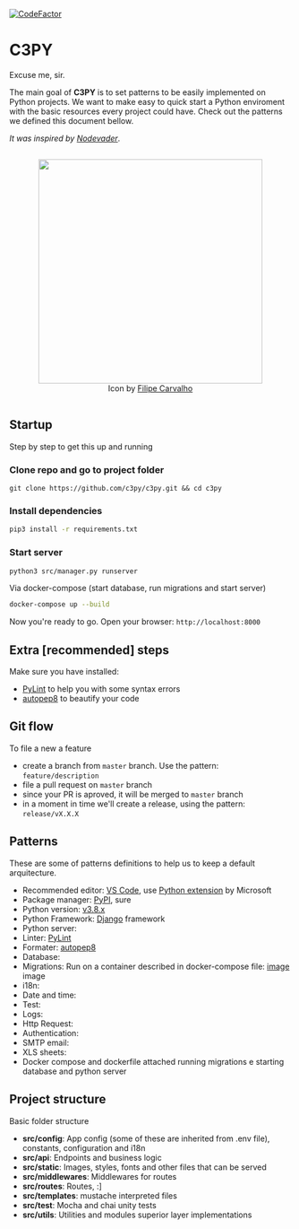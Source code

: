 [![CodeFactor](https://www.codefactor.io/repository/github/stanleygomes/c3py/badge)](https://www.codefactor.io/repository/github/stanleygomes/c3py)

# C3PY

Excuse me, sir.

The main goal of **C3PY** is to set patterns to be easily implemented on Python projects. We want to make easy to quick start a Python enviroment with the basic resources every project could have. Check out the patterns we defined this document bellow.

*It was inspired by [Nodevader](https://github.com/stanleygomes/nodevader)*.

<p  align="center" style="padding:15px 0;">
	<img src="https://i.imgur.com/vIPoseD.png" width="400px" />
  <br />
  Icon by <a href="https://dribbble.com/creativeflip" target="_blank">Filipe Carvalho</a>
</p>

## Startup

Step by step to get this up and running

### Clone repo and go to project folder

```
git clone https://github.com/c3py/c3py.git && cd c3py
```

### Install dependencies

```bash
pip3 install -r requirements.txt

```

### Start server

```bash
python3 src/manager.py runserver
```

Via docker-compose (start database, run migrations and start server)

```bash
docker-compose up --build
```

Now you're ready to go. Open your browser: `http://localhost:8000`

## Extra [recommended] steps

Make sure you have installed:

- [PyLint](https://pypi.org/project/pylint) to help you with some syntax errors
- [autopep8](https://pypi.org/project/autopep8/0.8) to beautify your code

## Git flow

To file a new a feature

- create a branch from `master` branch. Use the pattern: `feature/description`
- file a pull request on `master` branch
- since your PR is aproved, it will be merged to `master` branch
- in a moment in time we'll create a release, using the pattern: `release/vX.X.X`

## Patterns

These are some of patterns definitions to help us to keep a default arquitecture.

- Recommended editor: [VS Code](https://code.visualstudio.com), use [Python extension](https://marketplace.visualstudio.com/items?itemName=ms-python.python) by Microsoft
- Package manager: [PyPI](https://pypi.org/), sure
- Python version: [v3.8.x](https://www.python.org/downloads)
- Python Framework: [Django](https://www.djangoproject.com) framework
- Python server: 
- Linter: [PyLint](https://pypi.org/project/pylint)
- Formater: [autopep8](https://pypi.org/project/autopep8/0.8)
- Database: 
- Migrations: Run on a container described in docker-compose file: [image](https://hub.docker.com) image
- i18n: 
- Date and time: 
- Test: 
- Logs: 
- Http Request: 
- Authentication: 
- SMTP email: 
- XLS sheets: 
- Docker compose and dockerfile attached running migrations e starting database and python server

## Project structure

Basic folder structure

- **src/config**: App config (some of these are inherited from .env file), constants, configuration and i18n
- **src/api**: Endpoints and business logic
- **src/static**: Images, styles, fonts and other files that can be served
- **src/middlewares**: Middlewares for routes
- **src/routes**: Routes, :]
- **src/templates**: mustache interpreted files
- **src/test**: Mocha and chai unity tests
- **src/utils**: Utilities and modules superior layer implementations
